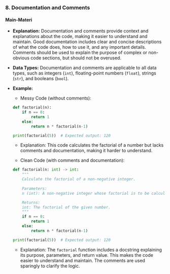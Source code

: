 ### 8. Documentation and Comments

#### Main-Materi
- **Explanation:** Documentation and comments provide context and explanations about the code, making it easier to understand and maintain. Good documentation includes clear and concise descriptions of what the code does, how to use it, and any important details. Comments should be used to explain the purpose of complex or non-obvious code sections, but should not be overused.
- **Data Types:** Documentation and comments are applicable to all data types, such as integers (`int`), floating-point numbers (`float`), strings (`str`), and booleans (`bool`).

- **Example:**
    - Messy Code (without comments):
    ```python
    def factorial(n):
        if n == 0:
            return 1
        else:
            return n * factorial(n-1)

    print(factorial(5))  # Expected output: 120
    ```

    - Explanation: This code calculates the factorial of a number but lacks comments and documentation, making it harder to understand.

    - Clean Code (with comments and documentation):
    ```python
    def factorial(n: int) -> int:
        """
        Calculate the factorial of a non-negative integer.
        
        Parameters:
        n (int): A non-negative integer whose factorial is to be calculated.

        Returns:
        int: The factorial of the given number.
        """
        if n == 0:
            return 1
        else:
            return n * factorial(n-1)

    print(factorial(5))  # Expected output: 120
    ```

    - Explanation: The `factorial` function includes a docstring explaining its purpose, parameters, and return value. This makes the code easier to understand and maintain. The comments are used sparingly to clarify the logic.
